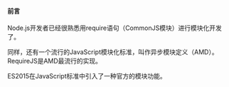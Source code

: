
#### 前言
Node.js开发者已经很熟悉用require语句（CommonJS模块）进行模块化开发了。

同样，还有一个流行的JavaScript模块化标准，叫作异步模块定义（AMD）。RequireJS是AMD最流行的实现。

ES2015在JavaScript标准中引入了一种官方的模块功能。